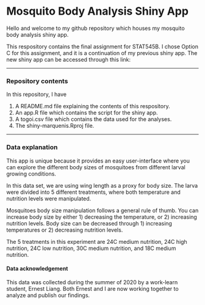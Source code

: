 # Mosquito Body Analysis Shiny App 

Hello and welcome to my github repository which houses my mosquito body analysis
shiny app. 

This respository contains the final assignment for STAT545B. I chose Option C 
for this assignment, and it is a continuation of my previous shiny app. The 
new shiny app can be accessed through this link:
_________

### Repository contents

In this repository, I have 
1. A README.md file explaining the contents of this respository.
2. An app.R file which contains the script for the shiny app.
3. A togoi.csv file which contains the data used for the analyses.
4. The shiny-marquenis.Rproj file.
_________

### Data explanation
This app is unique because it provides an easy user-interface where you can 
explore the different body sizes of mosquitoes from different larval growing 
conditions.

In this data set, we are using wing length as a proxy for body size. The 
larva were divided into 5 different treatments, where both temperature and 
nutrition levels were manipulated. 

Mosquitoes body size manipulation follows a general rule of thumb. You can 
increase body size by either 1) decreasing the temperature, or 2) increasing 
nutrition levels. Body size can be decreased through 1) increasing temperatures
or 2) decreasing nutrition levels.

The 5 treatments in this experiment are 24C medium nutrition, 24C high 
nutrition, 24C low nutrition, 30C medium nutrition, and 18C medium nutrition. 

#### Data acknowledgement
This data was collected during the summer of 2020 by a work-learn student, 
Ernest Liang. Both Ernest and I are now working together to analyze and 
publish our findings. 
